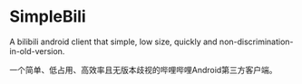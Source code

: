 # SimpleBili
A bilibili android client that simple, low size, quickly and non-discrimination-in-old-version.

一个简单、低占用、高效率且无版本歧视的哔哩哔哩Android第三方客户端。
